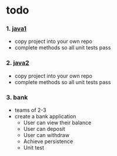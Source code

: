 # todo

### 1. [java1](java1)
* copy project into your own repo
* complete methods so all unit tests pass

### 2. [java2](java2)
* copy project into your own repo
* complete methods so all unit tests pass

### 3. bank
* teams of 2-3
* create a bank application
  * User can view their balance
  * User can deposit
  * User can withdraw
  * Achieve persistence
  * Unit test
